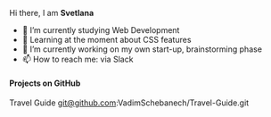 Hi there, I am **Svetlana**

- 🔭 I’m currently studying Web Development
- 🌱 Learning at the moment about CSS features
- 👯 I’m currently working on my own start-up, brainstorming phase
- 📫 How to reach me: via Slack
  
#### Projects on GitHub

Travel Guide git@github.com:VadimSchebanech/Travel-Guide.git
